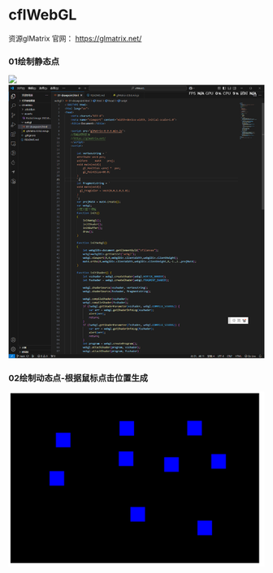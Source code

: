 # cflWebGL

资源glMatrix  官网： https://glmatrix.net/


### 01绘制静态点
![](staticpoint.png)
![](asserts/staticpointcode.png)


### 02绘制动态点-根据鼠标点击位置生成

![](./asserts/dynamicpoint.png)
